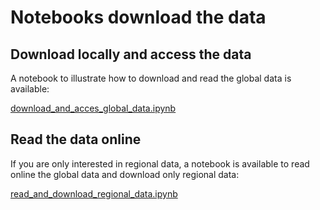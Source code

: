 # Notebooks download the data

## Download locally and access the data

A notebook to illustrate how to download and read the global data is available: 

[download_and_acces_global_data.ipynb](../gallery/download_and_acces_global_data.ipynb)

## Read the data online 

If you are only interested in regional data, a notebook is available to read online the global data and download only regional data: 

[read_and_download_regional_data.ipynb](../gallery/read_and_download_regional_data.ipynb)

